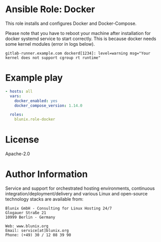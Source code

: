 # Ansible Role: Docker

This role installs and configures Docker and Docker-Compose.

Please note that you have to reboot your machine after installation for docker systemd service to start correctly.
This is because docker needs some kernel modules (error in logs below).
```
gitlab-runner.example.com dockerd[1234]: level=warning msg="Your kernel does not support cgroup rt runtime"
```

# Example play

```yaml
- hosts: all
  vars:
    docker_enabled: yes
    docker_compose_version: 1.14.0

  roles:
    blunix.role-docker
```

# License

Apache-2.0

# Author Information

Service and support for orchestrated hosting environments,
continuous integration/deployment/delivery and various Linux
and open-source technology stacks are available from:

```
Blunix GmbH - Consulting for Linux Hosting 24/7
Glogauer Straße 21
10999 Berlin - Germany

Web: www.blunix.org
Email: service[at]blunix.org
Phone: (+49) 30 / 12 08 39 90
